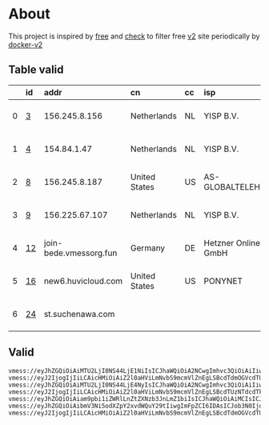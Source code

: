 
# About

This project is inspired by [free](https://github.com/freefq/free) and [check](https://github.com/yeahwu/check) to filter free [v2](https://github.com/v2fly/v2ray-core) site periodically by [docker-v2](https://hub.docker.com/r/v2ray/official)

    

## Table valid
|    | id                   | addr                   | cn            | cc   | isp                 | ip                          | chatgpt          |
|---:|:---------------------|:-----------------------|:--------------|:-----|:--------------------|:----------------------------|:-----------------|
|  0 | [3](config/3.json)   | 156.245.8.156          | Netherlands   | NL   | YISP B.V.           | 154.84.1.138                | Yes (Region: NL) |
|  1 | [4](config/4.json)   | 154.84.1.47            | Netherlands   | NL   | YISP B.V.           | 154.84.1.121                | Yes (Region: NL) |
|  2 | [8](config/8.json)   | 156.245.8.187          | United States | US   | AS-GLOBALTELEHOST   | 169.197.141.187             | Yes (Region: US) |
|  3 | [9](config/9.json)   | 156.225.67.107         | Netherlands   | NL   | YISP B.V.           | 154.84.1.44                 | Yes (Region: NL) |
|  4 | [12](config/12.json) | join-bede.vmessorg.fun | Germany       | DE   | Hetzner Online GmbH | 2a01:4f8:192:348a::2        | Yes (Region: DE) |
|  5 | [16](config/16.json) | new6.huvicloud.com     | United States | US   | PONYNET             | 199.195.251.9               | Yes (Region: US) |
|  6 | [24](config/24.json) | st.suchenawa.com       |               |      |                     | 2a09:bac1:7680:99d8::1c:213 | Yes (Region: US) |

## Valid
```
vmess://eyJhZGQiOiAiMTU2LjI0NS44LjE1NiIsICJhaWQiOiA2NCwgImhvc3QiOiAiIiwgImlkIjogIjExMTE3ZDRjLTNiNmEtNGU3Ni04YmNjLTJiNDFiM2U5Y2E5MyIsICJuZXQiOiAidGNwIiwgInBhdGgiOiAiIiwgInBvcnQiOiA0MzU1MywgInBzIjogImdpdGh1Yi5jb20vZnJlZWZxIC0gXHU5OTk5XHU2ZTJmICAzIiwgInRscyI6ICIiLCAidHlwZSI6ICJhdXRvIiwgInNlY3VyaXR5IjogImF1dG8iLCAic2tpcC1jZXJ0LXZlcmlmeSI6IHRydWUsICJzbmkiOiAiIn0=
vmess://eyJ2IjogIjIiLCAicHMiOiAiZ2l0aHViLmNvbS9mcmVlZnEgLSBcdTdmOGVcdTU2ZmRDbG91ZGlubm92YXRpb25cdTY1NzBcdTYzNmVcdTRlMmRcdTVmYzMgNCIsICJhZGQiOiAiMTU0Ljg0LjEuNDciLCAicG9ydCI6ICI0OTkyMCIsICJpZCI6ICJiZDI0OWUzNy03MzU5LTQxZWUtODRhNy0wOWU0OWUwZWM1YzQiLCAiYWlkIjogIjY0IiwgInNjeSI6ICJhdXRvIiwgIm5ldCI6ICJ0Y3AiLCAidHlwZSI6ICJub25lIiwgImhvc3QiOiAiIiwgInBhdGgiOiAiIiwgInRscyI6ICIiLCAic25pIjogIiIsICJhbHBuIjogIiJ9
vmess://eyJhZGQiOiAiMTU2LjI0NS44LjE4NyIsICJhaWQiOiA2NCwgImhvc3QiOiAiIiwgImlkIjogIjVhNGQ2OWFkLTIwYTktNDk0MS1iMjIzLTg3YmJkMDlmNWY1MiIsICJuZXQiOiAidGNwIiwgInBhdGgiOiAiIiwgInBvcnQiOiA0OTMwOSwgInBzIjogImdpdGh1Yi5jb20vZnJlZWZxIC0gXHU5OTk5XHU2ZTJmICA4IiwgInRscyI6ICIiLCAidHlwZSI6ICJhdXRvIiwgInNlY3VyaXR5IjogImF1dG8iLCAic2tpcC1jZXJ0LXZlcmlmeSI6IHRydWUsICJzbmkiOiAiIn0=
vmess://eyJ2IjogIjIiLCAicHMiOiAiZ2l0aHViLmNvbS9mcmVlZnEgLSBcdTUzNTdcdTk3NWUgIDkiLCAiYWRkIjogIjE1Ni4yMjUuNjcuMTA3IiwgInBvcnQiOiAiNDUwMjAiLCAiaWQiOiAiMjlhNWQ0OGUtMjRmMS00OGZkLWE1ZTEtOWE0NmNiMzEwMzJmIiwgImFpZCI6ICI2NCIsICJzY3kiOiAiYXV0byIsICJuZXQiOiAidGNwIiwgInR5cGUiOiAibm9uZSIsICJob3N0IjogIiIsICJwYXRoIjogIiIsICJ0bHMiOiAiIiwgInNuaSI6ICIifQ==
vmess://eyJhZGQiOiAiam9pbi1iZWRlLnZtZXNzb3JnLmZ1biIsICJhaWQiOiAiMCIsICJhbHBuIjogIiIsICJmcCI6ICIiLCAiaG9zdCI6ICIiLCAiaWQiOiAiYjkxMTA1YzktMjA2MS00MGU2LTkyMTktZDA0ZDViNDg2OWQzIiwgIm5ldCI6ICJ3cyIsICJwYXRoIjogIi8iLCAicG9ydCI6ICI4MCIsICJwcyI6ICJnaXRodWIuY29tL2ZyZWVmcSAtIFx1OWE2Y1x1Njc2NVx1ODk3Zlx1NGU5YVRtbmV0XHU1OTI3XHU5YTZjXHU3NTM1XHU4YmFmIDEyIiwgInNjeSI6ICJhdXRvIiwgInNuaSI6ICIiLCAidGxzIjogIiIsICJ0eXBlIjogIiIsICJ2IjogIjIifQ==
vmess://eyJhZGQiOiAibmV3Ni5odXZpY2xvdWQuY29tIiwgImFpZCI6IDAsICJob3N0IjogIiIsICJpZCI6ICJhMTFjYTc2MC05ZWY5LTRhNjMtOTVjOS00YzVjMzJkNTYyNTEiLCAibmV0IjogIndzIiwgInBhdGgiOiAiL2h1dmkiLCAicG9ydCI6IDQ0MywgInBzIjogImdpdGh1Yi5jb20vZnJlZWZxIC0gXHU3ZjhlXHU1NmZkQ2xvdWRGbGFyZVx1ODI4Mlx1NzBiOSAxNiIsICJ0bHMiOiAidGxzIiwgInR5cGUiOiAiYXV0byIsICJzZWN1cml0eSI6ICJhdXRvIiwgInNraXAtY2VydC12ZXJpZnkiOiB0cnVlLCAic25pIjogIiJ9
vmess://eyJ2IjogIjIiLCAicHMiOiAiZ2l0aHViLmNvbS9mcmVlZnEgLSBcdTdmOGVcdTU2ZmRDbG91ZEZsYXJlXHU1MTZjXHU1M2Y4Q0ROXHU4MjgyXHU3MGI5IDI0IiwgImFkZCI6ICJzdC5zdWNoZW5hd2EuY29tIiwgInBvcnQiOiAiNDQzIiwgImlkIjogIjY3MGM3NDVjLTg2OTktNDc0MS05NWIxLTJmZWZmYzBlNmUwYiIsICJhaWQiOiAiMCIsICJzY3kiOiAiYXV0byIsICJuZXQiOiAid3MiLCAidHlwZSI6ICJub25lIiwgImhvc3QiOiAic3Quc3VjaGVuYXdhLmNvbSIsICJwYXRoIjogIi9zdWNoZW4iLCAidGxzIjogInRscyIsICJzbmkiOiAiIiwgImFscG4iOiAiIn0=
```


